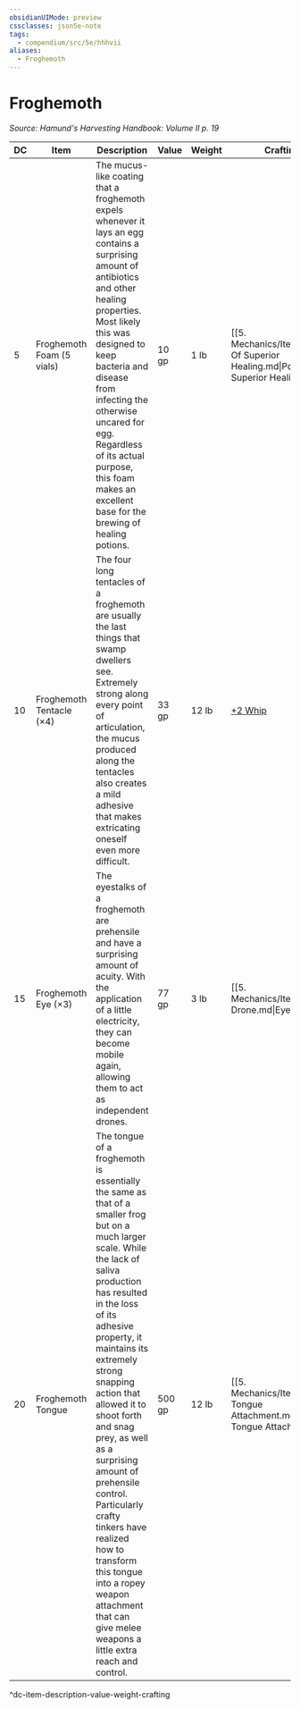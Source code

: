 ```yaml
---
obsidianUIMode: preview
cssclasses: json5e-note
tags:
  - compendium/src/5e/hhhvii
aliases:
  - Froghemoth
---
```

# Froghemoth
*Source: Hamund's Harvesting Handbook: Volume II p. 19* 

| DC | Item | Description | Value | Weight | Crafting |
|----|------|-------------|-------|--------|----------|
| 5 | Froghemoth Foam (5 vials) | The mucus-like coating that a froghemoth expels whenever it lays an egg contains a surprising amount of antibiotics and other healing properties. Most likely this was designed to keep bacteria and disease from infecting the otherwise uncared for egg. Regardless of its actual purpose, this foam makes an excellent base for the brewing of healing potions. | 10 gp | 1 lb | [[5. Mechanics/Items/Potion Of Superior Healing.md\|Potion of Superior Healing]] |
| 10 | Froghemoth Tentacle (×4) | The four long tentacles of a froghemoth are usually the last things that swamp dwellers see. Extremely strong along every point of articulation, the mucus produced along the tentacles also creates a mild adhesive that makes extricating oneself even more difficult. | 33 gp | 12 lb | [+2 Whip](compendium/items/2-weapon.md) |
| 15 | Froghemoth Eye (×3) | The eyestalks of a froghemoth are prehensile and have a surprising amount of acuity. With the application of a little electricity, they can become mobile again, allowing them to act as independent drones. | 77 gp | 3 lb | [[5. Mechanics/Items/Eye Drone.md\|Eye Drone]] |
| 20 | Froghemoth Tongue | The tongue of a froghemoth is essentially the same as that of a smaller frog but on a much larger scale. While the lack of saliva production has resulted in the loss of its adhesive property, it maintains its extremely strong snapping action that allowed it to shoot forth and snag prey, as well as a surprising amount of prehensile control. Particularly crafty tinkers have realized how to transform this tongue into a ropey weapon attachment that can give melee weapons a little extra reach and control. | 500 gp | 12 lb | [[5. Mechanics/Items/Snap Tongue Attachment.md\|Snap Tongue Attachment]] |
^dc-item-description-value-weight-crafting
